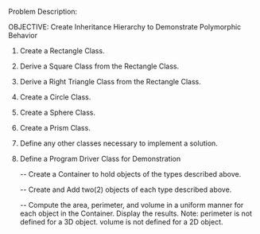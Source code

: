 Problem Description:

OBJECTIVE:  Create Inheritance Hierarchy to
            Demonstrate Polymorphic Behavior			  

 1. Create a Rectangle Class. 
 2. Derive a Square Class from the Rectangle Class. 
 3. Derive a Right Triangle Class from the Rectangle Class.
 4. Create a Circle Class.
 5. Create a Sphere Class.
 6. Create a Prism Class.
 7. Define any other classes necessary to implement a solution.
 8. Define a Program Driver Class for Demonstration

      -- Create a Container to hold objects of the types
         described above.

      -- Create and Add two(2) objects of each type
         described above.

	-- Compute the area, perimeter, and volume in a uniform manner 
         for each object in the Container. Display the results.
         Note: perimeter is not defined for a 3D object.
               volume is not defined for a 2D object.                   
